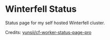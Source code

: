# Winterfell Status

Status page for my self hosted Winterfell cluster.

Credits: [yunsii/cf-worker-status-page-pro](https://github.com/yunsii/cf-worker-status-page-pro)
